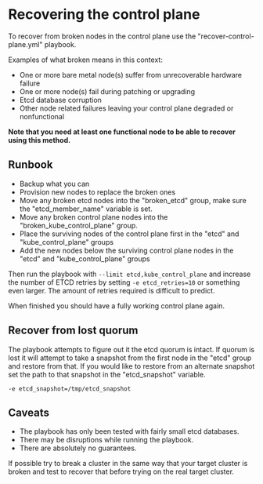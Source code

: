 
# Recovering the control plane

To recover from broken nodes in the control plane use the "recover\-control\-plane.yml" playbook.

Examples of what broken means in this context:

* One or more bare metal node(s) suffer from unrecoverable hardware failure
* One or more node(s) fail during patching or upgrading
* Etcd database corruption
* Other node related failures leaving your control plane degraded or nonfunctional

__Note that you need at least one functional node to be able to recover using this method.__

## Runbook

* Backup what you can
* Provision new nodes to replace the broken ones
* Move any broken etcd nodes into the "broken\_etcd" group, make sure the "etcd\_member\_name" variable is set.
* Move any broken control plane nodes into the "broken\_kube\_control\_plane" group.
* Place the surviving nodes of the control plane first in the "etcd" and "kube\_control\_plane" groups
* Add the new nodes below the surviving control plane nodes in the "etcd" and "kube\_control\_plane" groups

Then run the playbook with ```--limit etcd,kube_control_plane``` and increase the number of ETCD retries by setting ```-e etcd_retries=10``` or something even larger. The amount of retries required is difficult to predict.

When finished you should have a fully working control plane again.

## Recover from lost quorum

The playbook attempts to figure out it the etcd quorum is intact. If quorum is lost it will attempt to take a snapshot from the first node in the "etcd" group and restore from that. If you would like to restore from an alternate snapshot set the path to that snapshot in the "etcd\_snapshot" variable.

```-e etcd_snapshot=/tmp/etcd_snapshot```

## Caveats

* The playbook has only been tested with fairly small etcd databases.
* There may be disruptions while running the playbook.
* There are absolutely no guarantees.

If possible try to break a cluster in the same way that your target cluster is broken and test to recover that before trying on the real target cluster.
